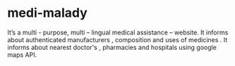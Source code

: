 # medi-malady
It’s a multi - purpose, multi – lingual medical assistance – website. 
It informs about authenticated manufacturers , composition and uses of medicines .
It informs about nearest doctor's , pharmacies and hospitals using google maps API.
